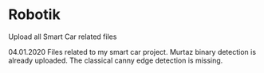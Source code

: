 # Robotik
Upload all Smart Car related files

04.01.2020 
Files related to my smart car project. Murtaz binary detection is already uploaded. The classical canny edge detection is missing.
